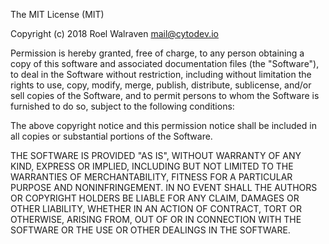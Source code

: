 The MIT License (MIT)

Copyright (c) 2018 Roel Walraven <mail@cytodev.io>

Permission is hereby granted, free of charge, to any person obtaining a copy of
this software  and associated documentation files (the "Software"), to deal  in
the Software  without restriction, including  without  limitation the rights to
use, copy, modify, merge, publish, distribute, sublicense, and/or  sell  copies
of the Software, and to permit  persons to whom the Software is furnished to do
so, subject to the following conditions:

The above copyright notice and this permission notice shall be included in  all
copies or substantial portions of the Software.

THE  SOFTWARE IS  PROVIDED  "AS IS", WITHOUT WARRANTY  OF  ANY KIND, EXPRESS OR
IMPLIED, INCLUDING  BUT  NOT  LIMITED TO  THE  WARRANTIES  OF  MERCHANTABILITY,
FITNESS FOR A PARTICULAR  PURPOSE AND NONINFRINGEMENT. IN  NO  EVENT SHALL  THE
AUTHORS OR  COPYRIGHT  HOLDERS  BE  LIABLE FOR  ANY  CLAIM,  DAMAGES  OR  OTHER
LIABILITY,  WHETHER IN AN ACTION OF CONTRACT, TORT  OR OTHERWISE, ARISING FROM,
OUT OF OR IN CONNECTION WITH  THE SOFTWARE OR THE  USE OR OTHER DEALINGS IN THE
SOFTWARE.

